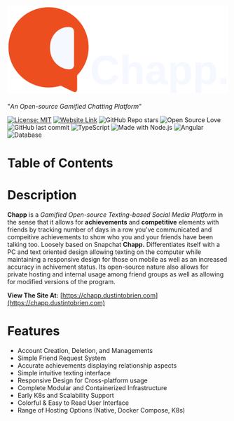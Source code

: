 !["Chapp. Logo"](./images/FullLogo.png "Chapp. Logo")
<br>
<br>
"*An Open-source Gamified Chatting Platform*"

[![License: MIT](https://img.shields.io/badge/License-MIT-green?style=for-the-badge)](./LICENSE)
[![Website Link](https://img.shields.io/badge/%27check%20it%20out%27%20-33FF33?style=for-the-badge&logo=linkfire)](https://chapp.dustintobrien.com)
![GitHub Repo stars](https://img.shields.io/github/stars/omniladder/chapp?style=for-the-badge)
![Open Source Love](https://img.shields.io/badge/Open%20Source-%E2%9D%A4-lightgrey?style=for-the-badge)
![GitHub last commit](https://img.shields.io/github/last-commit/omniladder/chapp?style=for-the-badge)
![TypeScript](https://img.shields.io/badge/TypeScript-3178C6?style=for-the-badge&logo=typescript&logoColor=white)
![Made with Node.js](https://img.shields.io/badge/Node.js-43853D?style=for-the-badge&logo=node.js&logoColor=white)
![Angular](https://img.shields.io/badge/Angular-DD0031?style=for-the-badge&logo=angular&logoColor=white)
![Database](https://img.shields.io/badge/PostgreSQL-316192?style=for-the-badge&logo=postgresql&logoColor=white)


# Table of Contents


# Description
**Chapp** is a *Gamified Open-source Texting-based Social Media Platform* in the sense that it allows for **achievements** and **competitive** elements with friends by tracking number of days in a row you've communicated and compeitive achievements to show who you and your friends have been talking too. Loosely based on Snapchat **Chapp.** Differentiates itself with a PC and text oriented design allowing texting on the computer while maintaining a responsive design for those on mobile as well as an increased accuracy in achivement status. Its open-source nature also allows for private hosting and internal usage among friend groups as well as allowing for modified versions of the program.
<br>

**View The Site At:** [https://chapp.dustintobrien.com](https://chapp.dustintobrien.com)

# Features

- Account Creation, Deletion, and Managements
- Simple Friend Request System
- Accurate achievements displaying relationship aspects
- Simple intuitive texting interface
- Responsive Design for Cross-platform usage
- Complete Modular and Containerized Infrastructure
- Early K8s and Scalability Support
- Colorful & Easy to Read User Interface
- Range of Hosting Options (Native, Docker Compose, K8s)



